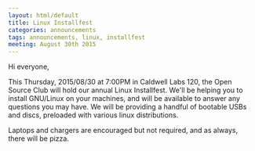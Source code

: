 ```yaml
---
layout: html/default
title: Linux Installfest
categories: announcements
tags: announcements, linux, installfest
meeting: August 30th 2015
---
```


Hi everyone,

This Thursday, 2015/08/30 at 7:00PM in Caldwell Labs 120, the Open Source Club will hold our annual Linux Installfest. We'll be helping you to install GNU/Linux on your machines, and will be available to answer any questions you may have. We will be providing a handful of bootable USBs and discs, preloaded with various linux distributions.

Laptops and chargers are encouraged but not required, and as always, there will be pizza.
